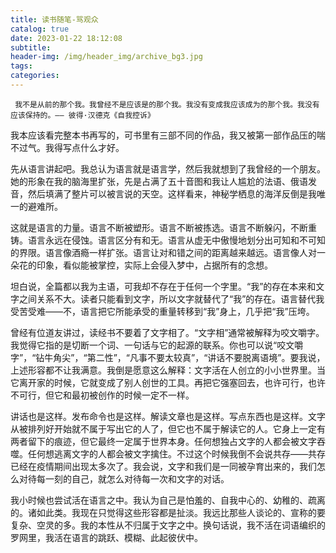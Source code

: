 ```yaml
---
title: 读书随笔-骂观众
catalog: true
date: 2023-01-22 18:12:08
subtitle:
header-img: /img/header_img/archive_bg3.jpg
tags:
categories:
---
```


	 我不是从前的那个我。我曾经不是应该是的那个我。我没有变成我应该成为的那个我。我没有应该保持的。—— 彼得·汉德克《自我控诉》

我本应该看完整本书再写的，可书里有三部不同的作品，我又被第一部作品压的喘不过气。我得写点什么才好。

先从语言讲起吧。我总认为语言就是语言学，然后我就想到了我曾经的一个朋友。她的形象在我的脑海里扩张，先是占满了五十音图和我让人尴尬的法语、俄语发音，然后填满了整片可以被言说的天空。这样看来，神秘学栖息的海洋反倒是我唯一的避难所。

这就是语言的力量。语言不断被塑形。语言不断被拣选。语言不断躲闪，不断重铸。语言永远在侵蚀。语言区分有和无。语言从虚无中傲慢地划分出可知和不可知的界限。语言像酒瘾一样扩张。语言让对和错之间的距离越来越远。语言像人对一朵花的印象，看似能被掌控，实际上会侵入梦中，占据所有的念想。

坦白说，全篇都以我为主语，可我却不存在于任何一个字里。“我”的存在本来和文字之间关系不大。读者只能看到文字，所以文字就替代了“我”的存在。语言替代我受苦受难——不，语言把它所能承受的重量转移到“我”身上，几乎把“我”压垮。

曾经有位道友讲过，读经书不要着了文字相了。“文字相”通常被解释为咬文嚼字。我觉得它指的是切断一个词、一句话与它的起源的联系。你也可以说“咬文嚼字”，“钻牛角尖”，“第二性”，“凡事不要太较真”，“讲话不要脱离语境”。要我说，上述形容都不让我满意。我倒是愿意这么解释：文字活在人创立的小小世界里。当它离开家的时候，它就变成了别人创世的工具。再把它强塞回去，也许可行，也许不可行，但它和最初被创作的时候一定不一样。

讲话也是这样。发布命令也是这样。解读文章也是这样。写点东西也是这样。文字从被排列好开始就不属于写出它的人了，但它也不属于解读它的人。它身上一定有两者留下的痕迹，但它最终一定属于世界本身。任何想独占文字的人都会被文字吞噬。任何想逃离文字的人都会被文字擒住。不过这个时候我倒不会说共存——共存已经在疫情期间出现太多次了。我会说，文字和我们是一同被孕育出来的，我们怎么对待每一刻的自己，就怎么对待每一次和文字的对话。

我小时候也尝试活在语言之中。我认为自己是怕羞的、自我中心的、幼稚的、疏离的。诸如此类。我现在只觉得这些形容都是扯淡。我远比那些人谈论的、宣称的要复杂、空灵的多。我的本性从不归属于文字之中。换句话说，我不活在词语编织的罗网里，我活在语言的跳跃、模糊、此起彼伏中。